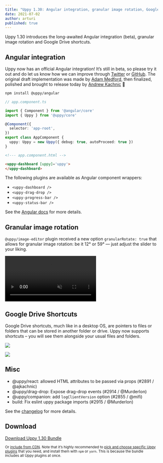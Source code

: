 ```yaml
---
title: "Uppy 1.30: Angular integration, granular image rotation, Google Drive shortcuts"
date: 2021-07-02
author: arturi
published: true
---
```


Uppy 1.30 introduces the long-awaited Angular integration (beta), granular image rotation and Google Drive shortcuts.

<!--more-->

## Angular integration

Uppy now has an official Angular integration! It’s still in beta, so please try it out and do let us know how we can improve through [Twitter](https://mobile.twitter.com/uppy_io/) or [GitHub](https://github.com/transloadit/uppy). The original draft implementation was made by [Adam Medford](https://github.com/adammedford), then finalized, polished and brought to release today by [Andrew Kachnic](https://github.com/ajkachnic) 👏

```sh
npm install @uppy/angular
```

```ts
// app.component.ts

import { Component } from '@angular/core'
import { Uppy } from '@uppy/core'

@Component({
  selector: 'app-root',
})
export class AppComponent {
  uppy: Uppy = new Uppy({ debug: true, autoProceed: true })
}
```

```html
<!--- app.component.html -->

<uppy-dashboard [uppy]='uppy'>
</uppy-dashboard>
```

The following plugins are available as Angular component wrappers:

- `<uppy-dashboard />`
- `<uppy-drag-drop />`
- `<uppy-progress-bar />`
- `<uppy-status-bar />`

See the [Angular docs](/docs/angular/) for more details.

## Granular image rotation

`@uppy/image-editor` plugin received a new option `granularRotate: true` that allows for granular image rotation: be it 12° or 59° — just adjust the slider to your liking.

<video alt="" muted autoplay loop>
  <source src="/images/blog/1.30/granular-rotation.mp4" type="video/mp4">
  Your browser does not support the video tag: /uppy/images/blog/1.30/granular-rotation.mp4
</video>

## Google Drive Shortcuts

Google Drive shortcuts, much like in a desktop OS, are pointers to files or folders that can be stored in another folder or drive. Uppy now supports shortcuts – you will see them alongside your usual files and folders.

![](/images/blog/1.30/drive-shortcut.png)

![](/images/blog/1.30/uppy-shortcut.png)

## Misc

- @uppy/react: allowed HTML attributes to be passed via props (#2891 / @ajkachnic)
- @uppy/drag-drop: Expose drag-drop events (#2914 / @Murderlon)
- @uppy/companion: add `logClientVersion` option (#2855 / @mifi)
- build: Fix eslint uppy package imports (#2915 / @Murderlon)

See the [changelog](https://github.com/transloadit/uppy/blob/master/CHANGELOG.md#1300) for more details.

## Download

<a class="TryButton" href="https://releases.transloadit.com/uppy/v1.29.1/uppy-v1.30.0.zip">Download Uppy 1.30 Bundle</a>

<small>Or [include from CDN](/uppy/docs/). Note that it’s highly recommended to [pick and choose specific Uppy plugins](/uppy/docs/plugins/#package-list) that you need, and install them with `npm` or `yarn`. This is because the bundle includes all Uppy plugins at once.</small>
